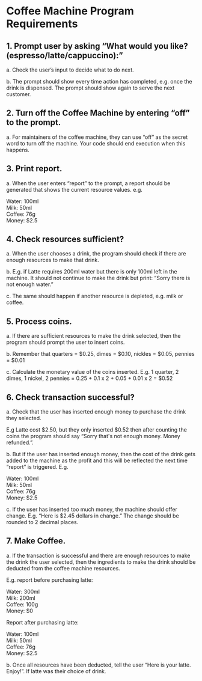 # Coffee Machine Program Requirements

## 1. Prompt user by asking “What would you like? (espresso/latte/cappuccino):”

a. Check the user’s input to decide what to do next.

b. The prompt should show every time action has completed, e.g. once the drink is dispensed. The prompt should show again to serve the next customer.

## 2. Turn off the Coffee Machine by entering “off” to the prompt.

a. For maintainers of the coffee machine, they can use “off” as the secret word to turn off the machine. Your code should end execution when this happens.

## 3. Print report.

a. When the user enters “report” to the prompt, a report should be generated that shows the current resource values. e.g.

Water: 100ml <br>
Milk: 50ml <br>
Coffee: 76g <br>
Money: $2.5 <br>

## 4. Check resources sufficient?

a. When the user chooses a drink, the program should check if there are enough
resources to make that drink.

b. E.g. if Latte requires 200ml water but there is only 100ml left in the machine. It should not continue to make the drink but print: “Sorry there is not enough water.”

c. The same should happen if another resource is depleted, e.g. milk or coffee.

## 5. Process coins.

a. If there are sufficient resources to make the drink selected, then the program should prompt the user to insert coins.

b. Remember that quarters = $0.25, dimes = $0.10, nickles = $0.05, pennies = $0.01

c. Calculate the monetary value of the coins inserted. E.g. 1 quarter, 2 dimes, 1 nickel, 2
pennies = 0.25 + 0.1 x 2 + 0.05 + 0.01 x 2 = $0.52

## 6. Check transaction successful?

a. Check that the user has inserted enough money to purchase the drink they selected.

E.g Latte cost $2.50, but they only inserted $0.52 then after counting the coins the program should say “Sorry that's not enough money. Money refunded.”.

b. But if the user has inserted enough money, then the cost of the drink gets added to the machine as the profit and this will be reflected the next time “report” is triggered. E.g.

Water: 100ml <br>
Milk: 50ml <br>
Coffee: 76g <br>
Money: $2.5 <br>

c. If the user has inserted too much money, the machine should offer change.
E.g. “Here is $2.45 dollars in change.” The change should be rounded to 2 decimal places.

## 7. Make Coffee.

a. If the transaction is successful and there are enough resources to make the drink the user selected, then the ingredients to make the drink should be deducted from the coffee machine resources.

E.g. report before purchasing latte:

Water: 300ml <br>
Milk: 200ml <br>
Coffee: 100g <br>
Money: $0 <br>

Report after purchasing latte:

Water: 100ml <br>
Milk: 50ml <br>
Coffee: 76g <br>
Money: $2.5 <br>

b. Once all resources have been deducted, tell the user “Here is your latte. Enjoy!”. If latte was their choice of drink.